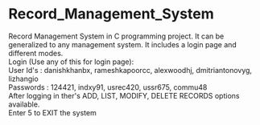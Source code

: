 # Record_Management_System
Record Management System in C programming project. It can be generalized to any management system. It includes a login page and different modes.<br />
Login (Use any of this for login page):<br />
   User Id's : danishkhanbx, rameshkapoorcc, alexwoodhj, dmitriantonovyg, lizhangio<br />
   Passwords : 124421, indxy91, usrec420, ussr675, commu48<br />
After logging in ther's ADD, LIST, MODIFY, DELETE RECORDS options available.<br />
Enter 5 to EXIT the system<br />
